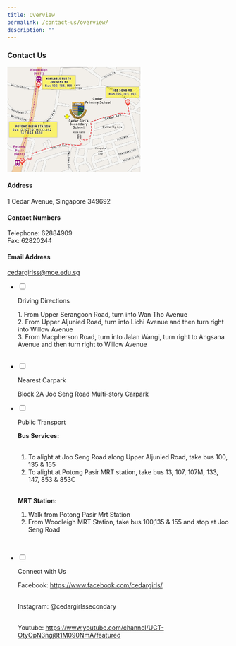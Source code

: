 ```yaml
---
title: Overview
permalink: /contact-us/overview/
description: ""
---
```

### Contact Us

<img src="/images/map.png" style="width:60%">

#### Address

1 Cedar Avenue, Singapore 349692

  

#### Contact Numbers

Telephone: 62884909<br>
Fax: 62820244

  

#### Email Address

[cedargirlss@moe.edu.sg](mailto:cedargirlss@moe.edu.sg)

<ul class="jekyllcodex_accordion">

<li>

<input type="checkbox" id="accordion1">

<label for="accordion1">Driving Directions</label>

<div>

<p>
1.  From Upper Serangoon Road, turn into Wan Tho Avenue <br>
2.  From Upper Aljunied Road, turn into Lichi Avenue and then turn right into Willow Avenue<br>
3.  From Macpherson Road, turn into Jalan Wangi, turn right to Angsana Avenue and then turn right to Willow Avenue
</p>

</div>

</li>  

<li>

<input type="checkbox" id="accordion2">

<label for="accordion2">Nearest Carpark</label>

<div>

<p>
Block 2A Joo Seng Road Multi-story Carpark
</p>

</div>

</li>

<li>

<input type="checkbox" id="accordion3">

<label for="accordion3">Public Transport</label>

<div>

<p>
<b>Bus Services:</b><br><br>

1.  To alight at Joo Seng Road along Upper Aljunied Road, take bus 100, 135 & 155<br>
2.  To alight at Potong Pasir MRT station, take bus 13, 107, 107M, 133, 147, 853 & 853C<br><br>

  

<b>MRT Station:</b>

1.  Walk from Potong Pasir Mrt Station<br>
2.  From Woodleigh MRT Station, take bus 100,135 & 155 and stop at Joo Seng Road<br>
</p>

</div>

</li>

 <li>

<input type="checkbox" id="accordion4">

<label for="accordion4">Connect with Us</label>

<div>

<p>
Facebook: <a href="https://www.facebook.com/cedargirls/">https://www.facebook.com/cedargirls/</a> <br><br>

Instagram: @cedargirlssecondary <br><br>

Youtube: <a href="https://www.youtube.com/channel/UCT-OtyOpN3ngj8t1M090NmA/featured">https://www.youtube.com/channel/UCT-OtyOpN3ngj8t1M090NmA/featured</a>

</div>

</li>
</ul>